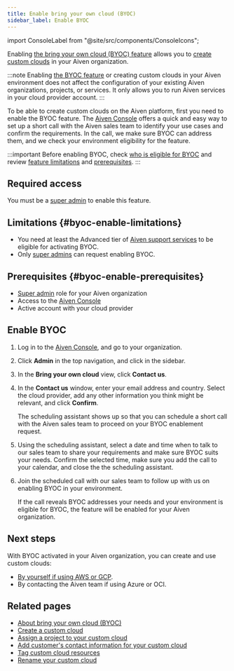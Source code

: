 ```yaml
---
title: Enable bring your own cloud (BYOC)
sidebar_label: Enable BYOC
---
```


import ConsoleLabel from "@site/src/components/ConsoleIcons";

Enabling [the bring your own cloud (BYOC) feature](/docs/platform/concepts/byoc) allows you to [create custom clouds](/docs/platform/howto/byoc/create-custom-cloud) in your Aiven organization.

:::note
Enabling [the BYOC feature](/docs/platform/concepts/byoc) or creating custom
clouds in your Aiven environment does not affect the configuration of your
existing Aiven organizations, projects, or services. It only allows you to run Aiven
services in your cloud provider account.
:::

To be able to create custom clouds on the Aiven platform, first you need
to enable the BYOC feature. The [Aiven Console](https://console.aiven.io/)
offers a quick and easy way to set up a short call with the Aiven sales
team to identify your use cases and confirm the requirements. In the
call, we make sure BYOC can address them, and we check your environment
eligibility for the feature.

:::important
Before enabling BYOC, check
[who is eligible for BYOC](/docs/platform/concepts/byoc#eligible-for-byoc) and review
[feature limitations](/docs/platform/howto/byoc/enable-byoc#byoc-enable-limitations) and
[prerequisites](/docs/platform/howto/byoc/enable-byoc#byoc-enable-prerequisites).
:::

## Required access

You must be a [super admin](/docs/platform/howto/make-super-admin) to enable this feature.

## Limitations {#byoc-enable-limitations}

-   You need at least the Advanced tier of
    [Aiven support services](https://aiven.io/support-services) to be eligible for
    activating BYOC.
-   Only [super admins](/docs/platform/howto/make-super-admin) can request enabling BYOC.

## Prerequisites {#byoc-enable-prerequisites}

-   [Super admin](/docs/platform/howto/make-super-admin) role for your Aiven organization
-   Access to the [Aiven Console](https://console.aiven.io/)
-   Active account with your cloud provider

## Enable BYOC

1.  Log in to the [Aiven Console](https://console.aiven.io/), and go to your organization.
1.  Click **Admin** in the top navigation, and click <ConsoleLabel name="bringyourowncloud"/>
    in the sidebar.
1.  In the **Bring your own cloud** view, click **Contact us**.
1.  In the **Contact us** window, enter your email address and country.
    Select the cloud provider, add any other information
    you think might be relevant, and click **Confirm**.

    The scheduling assistant shows up so that you can schedule a short
    call with the Aiven sales team to proceed on your BYOC enablement
    request.
1.  Using the scheduling assistant, select a date and time when to talk to our sales team
    to share your requirements and make sure BYOC suits your needs. Confirm the selected
    time, make sure you add the call to your calendar, and close the the scheduling
    assistant.
1.  Join the scheduled call with our sales team to follow up with us
    on enabling BYOC in your environment.

    If the call reveals BYOC addresses your needs and your environment
    is eligible for BYOC, the feature will be enabled for your Aiven
    organization.

## Next steps

With BYOC activated in your Aiven organization, you can create and use custom
clouds:

-   [By yourself if using AWS or GCP](/docs/platform/howto/byoc/create-custom-cloud#create-cloud).
-   By contacting the Aiven team if using Azure or OCI.

## Related pages

-   [About bring your own cloud (BYOC)](/docs/platform/concepts/byoc)
-   [Create a custom cloud](/docs/platform/howto/byoc/create-custom-cloud)
-   [Assign a project to your custom cloud](/docs/platform/howto/byoc/assign-project-custom-cloud)
-   [Add customer's contact information for your custom cloud](/docs/platform/howto/byoc/add-customer-info-custom-cloud)
-   [Tag custom cloud resources](/docs/platform/howto/byoc/tag-custom-cloud-resources)
-   [Rename your custom cloud](/docs/platform/howto/byoc/rename-custom-cloud)
